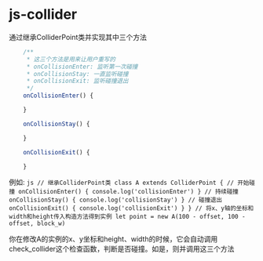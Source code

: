 # js-collider
通过继承ColliderPoint类并实现其中三个方法
``` js
    /**
     * 这三个方法是用来让用户重写的
     * onCollisionEnter: 监听第一次碰撞
     * onCollisionStay: 一直监听碰撞
     * onCollisionExit: 监听碰撞退出
     */
    onCollisionEnter() {

    }

    onCollisionStay() {

    }

    onCollisionExit() {

    }
```
例如:
      ``` js
           // 继承ColliderPoint类
          class A extends ColliderPoint {
              // 开始碰撞
              onCollisionEnter() {
                  console.log('collisionEnter')
              }
              // 持续碰撞
              onCollisionStay() {
                  console.log('collisionStay')
              }
              // 碰撞退出
              onCollisionExit() {
                  console.log('collisionExit')
              }
          }
          // 将x、y轴的坐标和width和height传入构造方法得到实例
          let point = new A(100 - offset, 100 - offset, block_w)
      ```
      
你在修改A的实例的x、y坐标和height、width的时候，它会自动调用check_collider这个检查函数，判断是否碰撞。如是，则并调用这三个方法
